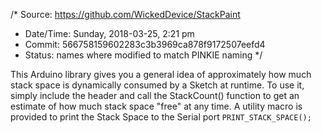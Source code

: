 /* Source: https://github.com/WickedDevice/StackPaint
 * Date/Time: Sunday, 2018-03-25, 2:21 pm
 * Commit: 566758159602283c3b3969ca878f9172507eefd4
 * Status: names where modified to match PINKIE naming
 */

This Arduino library gives you a general idea of approximately how much stack space is dynamically consumed by a Sketch at runtime. To use it, simply include the header and call the StackCount() function to get an estimate of how much stack space "free" at any time. A utility macro is provided to print the Stack Space to the Serial port `PRINT_STACK_SPACE();`
